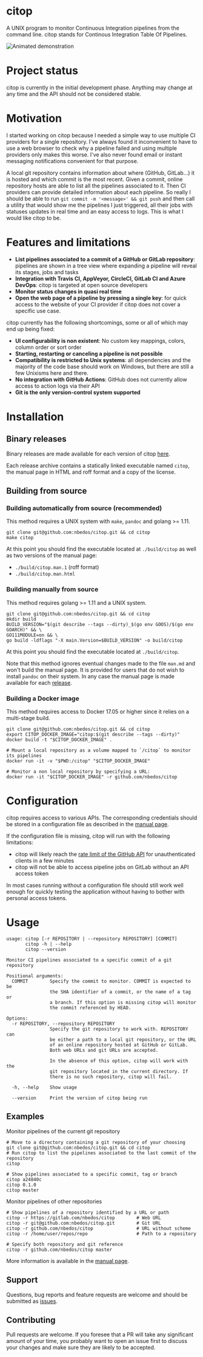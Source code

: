 # citop
A UNIX program to monitor Continuous Integration pipelines from the command line.
citop stands for Continous Integration Table Of Pipelines.

![Animated demonstration](demo.svg)

# Project status
citop is currently in the initial development phase. Anything may change at any time and the API
should not be considered stable.

# Motivation
I started working on citop because I needed a simple way to use multiple CI providers for a single
repository. I've always found it inconvenient to have to use a web browser to check why a pipeline
failed and using multiple providers only makes this worse. I've also never found email or instant
messaging notifications convenient for that purpose.

A local git repository contains information about where (GitHub, GitLab...) it is hosted
 and which commit is the most recent. Given a commit, online repository hosts are able to list
all the pipelines associated to it. Then CI providers can provide detailed information about each
pipeline. So really I should be able to run `git commit -m '<message>' && git push` and then call a
utility that would show me the pipelines I just triggered, all their jobs with statuses updates in
real time and an easy access to logs. This is what I would like citop to be.

# Features and limitations
* **List pipelines associated to a commit of a GitHub or GitLab repository**: pipelines are shown in
a tree view where expanding a pipeline will reveal its stages, jobs and tasks 
* **Integration with Travis CI, AppVeyor, CircleCI, GitLab CI and Azure DevOps**: citop is
targeted at open source developers
* **Monitor status changes in quasi real time**
* **Open the web page of a pipeline by pressing a single key**: for quick access to the website of
your CI provider if citop does not cover a specific use case.


citop currently has the following shortcomings, some or all of which may end up being fixed:
* **UI configurability is non existent**: No custom key mappings, colors, column order or sort order
* **Starting, restarting or canceling a pipeline is not possible**
* **Compatibility is restricted to Unix systems**: all dependencies and the majority of the code base
should work on Windows, but there are still a few Unixisms here and there.
* **No integration with GitHub Actions**: GitHub does not currently allow access to action logs
via their API
* **Git is the only version-control system supported**

# Installation
## Binary releases
Binary releases are made available for each version of citop 
[here](https://github.com/nbedos/citop/releases).

Each release archive contains a statically linked executable named `citop`, the manual page
in HTML and roff format and a copy of the license. 

## Building from source
### Building automatically from source (recommended)
This method requires a UNIX system with `make`, `pandoc` and golang >= 1.11.
```shell
git clone git@github.com:nbedos/citop.git && cd citop
make citop
```

At this point you should find the executable located at `./build/citop` as well as two versions
of the manual page:
* `./build/citop.man.1` (roff format)
* `./build/citop.man.html`

### Building manually from source
This method requires golang >= 1.11 and a UNIX system.
```shell
git clone git@github.com:nbedos/citop.git && cd citop
mkdir build
BUILD_VERSION="$(git describe --tags --dirty)_$(go env GOOS)/$(go env GOARCH)" && \
GO111MODULE=on && \
go build -ldflags "-X main.Version=$BUILD_VERSION" -o build/citop
```

At this point you should find the executable located at `./build/citop`.

Note that this method ignores eventual changes made to the file `man.md` and won't build the manual
page. It is provided for users that do not wish to install `pandoc` on their system. In any case
the manual page is made available for each [release](https://github.com/nbedos/citop/releases). 

### Building a Docker image
This method requires access to Docker 17.05 or higher since it relies on a multi-stage build.
```shell
git clone git@github.com:nbedos/citop.git && cd citop
export CITOP_DOCKER_IMAGE="citop:$(git describe --tags --dirty)"
docker build -t "$CITOP_DOCKER_IMAGE" .

# Mount a local repository as a volume mapped to `/citop` to monitor its pipelines 
docker run -it -v "$PWD:/citop" "$CITOP_DOCKER_IMAGE"

# Monitor a non local repository by specifying a URL:
docker run -it "$CITOP_DOCKER_IMAGE" -r github.com/nbedos/citop
```

# Configuration
citop requires access to various APIs. The corresponding credentials should be stored in a
configuration file as described in the [manual page](https://nbedos.github.io/citop/citop.man).

If the configuration file is missing, citop will run with the following limitations:
* citop will likely reach the [rate limit of the GitHub API](https://developer.github.com/v3/#rate-limiting)
for unauthenticated clients in a few minutes
* citop will not be able to access pipeline jobs on GitLab without an API access token
    
In most cases running without a configuration file should still work well enough for quickly
testing the application without having to bother with personal access tokens.

# Usage
```
usage: citop [-r REPOSITORY | --repository REPOSITORY] [COMMIT]
       citop -h | --help
       citop --version

Monitor CI pipelines associated to a specific commit of a git repository

Positional arguments:
  COMMIT        Specify the commit to monitor. COMMIT is expected to be
                the SHA identifier of a commit, or the name of a tag or
                a branch. If this option is missing citop will monitor
                the commit referenced by HEAD.

Options:
  -r REPOSITORY, --repository REPOSITORY
                Specify the git repository to work with. REPOSITORY can
                be either a path to a local git repository, or the URL
                of an online repository hosted at GitHub or GitLab.
                Both web URLs and git URLs are accepted.

                In the absence of this option, citop will work with the
                git repository located in the current directory. If
                there is no such repository, citop will fail.

  -h, --help    Show usage

  --version     Print the version of citop being run
```

## Examples
Monitor pipelines of the current git repository
```shell
# Move to a directory containing a git repository of your choosing
git clone git@github.com:nbedos/citop.git && cd citop
# Run citop to list the pipelines associated to the last commit of the repository 
citop

# Show pipelines associated to a specific commit, tag or branch
citop a24840c
citop 0.1.0
citop master
```

Monitor pipelines of other repositories
```shell
# Show pipelines of a repository identified by a URL or path
citop -r https://gitlab.com/nbedos/citop        # Web URL
citop -r git@github.com:nbedos/citop.git        # Git URL
citop -r github.com/nbedos/citop                # URL without scheme
citop -r /home/user/repos/repo                  # Path to a repository

# Specify both repository and git reference
citop -r github.com/nbedos/citop master
```

More information is available in the [manual page](https://nbedos.github.io/citop/citop.man).


## Support
Questions, bug reports and feature requests are welcome and should be submitted as
[issues](https://github.com/nbedos/citop/issues).

## Contributing
Pull requests are welcome. If you foresee that a PR will take any significant amount of your time,
you probably want to open an issue first to discuss your changes and make sure they are
likely to be accepted.
